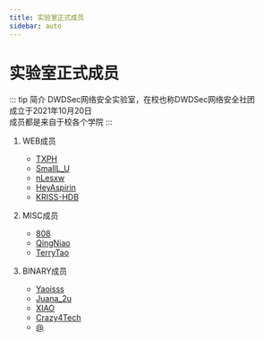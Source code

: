 ```yaml
---
title: 实验室正式成员
sidebar: auto
---
```

# 实验室正式成员

::: tip 简介
DWDSec网络安全实验室，在校也称DWDSec网络安全社团\
成立于2021年10月20日\
成员都是来自于校各个学院
:::

1. WEB成员
    - [TXPH](../members/TXPH.md)
    - [SmallL_U](../members/SmallL_U.md)
    - [nLesxw](../members/nLesxw.md)
    - [HeyAspirin](../members/HeyAspirin.md)
    - [KRISS-HDB](../members/KRISS-HDB.md)

2. MISC成员
    - [808](../members/808.md)
    - [QingNiao](../members/QingNiao.md)
    - [TerryTao](../members/TerryTao.md)

3. BINARY成员
    - [Yaoisss](../members/Yaoisss.md)
    - [Juana_2u](../members/Juana_2u.md)
    - [XIAO](../members/XIAO.md)
    - [Crazy4Tech](../members/Crazy4Tech.md)
    - [@](../members/@.md)